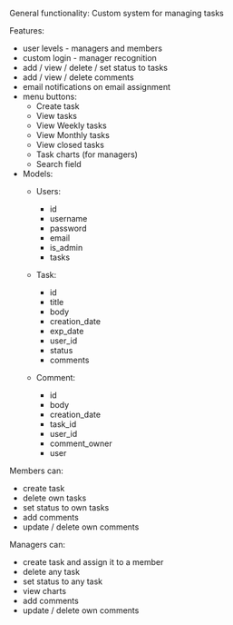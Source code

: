 General functionality: Custom system for managing tasks 

Features: 
- user levels - managers and members
- custom login - manager recognition
- add / view / delete / set status to tasks
- add / view / delete comments
- email notifications on email assignment
- menu buttons:
  - Create task
  - View tasks
  - View Weekly tasks
  - View Monthly tasks
  - View closed tasks
  - Task charts (for managers)
  - Search field
- Models:
  - Users:
    - id
    - username
    - password
    - email
    - is_admin
    - tasks
   
  - Task:
    - id
    - title
    - body
    - creation_date
    - exp_date
    - user_id
    - status
    - comments
      
  - Comment:
    - id
    - body
    - creation_date
    - task_id
    - user_id
    - comment_owner
    - user

Members can:
- create task
- delete own tasks
- set status to own tasks
- add comments
- update / delete own comments

Managers can:
- create task and assign it to a member
- delete any task
- set status to any task
- view charts
- add comments
- update / delete own comments
